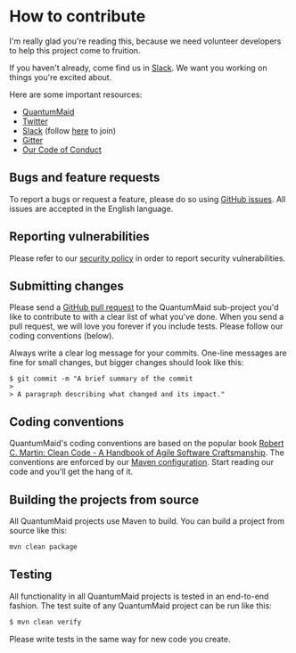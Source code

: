 # How to contribute

I'm really glad you're reading this, because we need volunteer developers to help this project come to fruition.

If you haven't already, come find us in [Slack](https://join.slack.com/t/quantummaid/shared_invite/zt-cx5qd605-vG10I~WazfgH9WOnXMzl3Q). We want you working on things you're excited about.

Here are some important resources:

  * [QuantumMaid](http://quantummaid.de/)
  * [Twitter](https://twitter.com/quantummaid)
  * [Slack](https://quantummaid.slack.com/) (follow [here](https://join.slack.com/t/quantummaid/shared_invite/zt-cx5qd605-vG10I~WazfgH9WOnXMzl3Q) to join)
  * [Gitter](https://gitter.im/quantum-maid-framework/community)
  * [Our Code of Conduct](CODE_OF_CONDUCT.md)

## Bugs and feature requests
To report a bugs or request a feature, please do so using [GitHub issues](https://help.github.com/en/desktop/contributing-to-projects/creating-an-issue-or-pull-request).
All issues are accepted in the English language.

## Reporting vulnerabilities
Please refer to our [security policy](SECURITY.md) in order to report security vulnerabilities.

## Submitting changes

Please send a [GitHub pull request](https://help.github.com/en/desktop/contributing-to-projects/creating-an-issue-or-pull-request) to the QuantumMaid sub-project you'd like to contribute to with a clear list of what you've done.
When you send a pull request, we will love you forever if you include tests. Please follow our coding conventions (below).

Always write a clear log message for your commits. One-line messages are fine for small changes, but bigger changes should look like this:

    $ git commit -m "A brief summary of the commit
    > 
    > A paragraph describing what changed and its impact."

## Coding conventions
QuantumMaid's coding conventions are based on the popular book [Robert C. Martin: Clean Code - A Handbook of Agile Software Craftsmanship](https://www.oreilly.com/library/view/clean-code/9780136083238/).
The conventions are enforced by our [Maven configuration](https://github.com/quantummaid/quantummaid-opensource-parent).
Start reading our code and you'll get the hang of it.

## Building the projects from source
All QuantumMaid projects use Maven to build. You can build a project from source like this:
```bash
mvn clean package
```

## Testing
All functionality in all QuantumMaid projects is tested in an end-to-end fashion. 
The test suite of any QuantumMaid project can be run like this:
```bash
$ mvn clean verify
``` 
Please write tests in the same way for new code you create.
